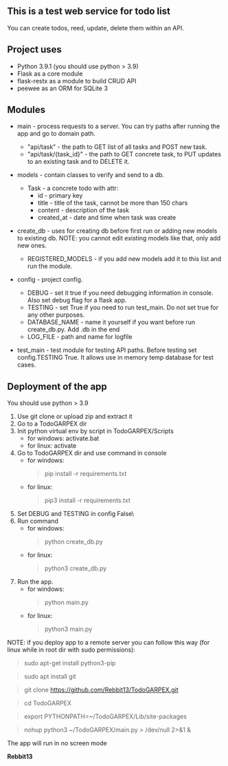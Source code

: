 This is a test web service for todo list
---
You can create todos, reed, update, delete them within an API.

Project uses
---
- Python 3.9.1 (you should use python > 3.9)
- Flask as a core module
- flask-restx as a module to build CRUD API
- peewee as an ORM for SQLite 3

Modules
---
- main - process requests to a server. You can try paths after running the app 
  and go to domain path.
  * "api/task" - the path to GET list of all tasks and POST new task.
  * "api/task/{task_id}" - the path to GET concrete task, to PUT updates to
    an existing task and to DELETE it.
    
- models - contain classes to verify and send to a db.
  * Task - a concrete todo with attr:
    * id - primary key
    * title - title of the task, cannot be more than 150 chars
    * content - description of the task
    * created_at - date and time when task was create
  
- create_db - uses for creating db before first run or adding new models to existing db.
  NOTE: you cannot edit existing models like that, only add new ones.
  * REGISTERED_MODELS - if you add new models add it to this list and run the module.
  
- config - project config.
  * DEBUG - set it true if you need debugging information in console. 
    Also set debug flag for a flask app.
  * TESTING - set True if you need to run test_main. Do not set true for any other purposes.
  * DATABASE_NAME - name it yourself if you want before run create_db.py. Add .db in the end
  * LOG_FILE - path and name for logfile
  
- test_main - test module for testing API paths. Before testing set config.TESTING True. 
  It allows use  in memory temp database for test cases.
  
Deployment of the app
---
You should use python > 3.9
1. Use git clone or upload zip and extract it
2. Go to a TodoGARPEX dir
3. Init python virtual env by script in TodoGARPEX/Scripts
   * for windows:  activate.bat
   * for linux: activate
4. Go to TodoGARPEX dir and use command in console  
   * for windows:
     > pip install -r requirements.txt 
   * for linux:
     > pip3 install -r requirements.txt
5. Set DEBUG and TESTING in config False\
6. Run command
   * for windows:
     > python create_db.py
   * for linux:
     > python3 create_db.py
7. Run the app.
   * for windows:
     > python main.py
   * for linux:
     > python3 main.py

NOTE: if you deploy app to a remote server you can follow this way (for linux while in root dir
with sudo permissions):
> sudo apt-get install python3-pip

> sudo apt install git

> git clone https://github.com/Rebbit13/TodoGARPEX.git

> cd TodoGARPEX
 
> export PYTHONPATH=~/TodoGARPEX/Lib/site-packages

> nohup python3 ~/TodoGARPEX/main.py > /dev/null 2>&1 &

The app will run in no screen mode

**Rebbit13**
